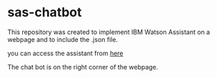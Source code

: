 # sas-chatbot

This repository was created to implement IBM Watson Assistant on a webpage and to include the .json file.

you can access the assistant from
[here](https://sasmaq.github.io/sas-chatbot/)

The chat bot is on the right corner of the webpage.
